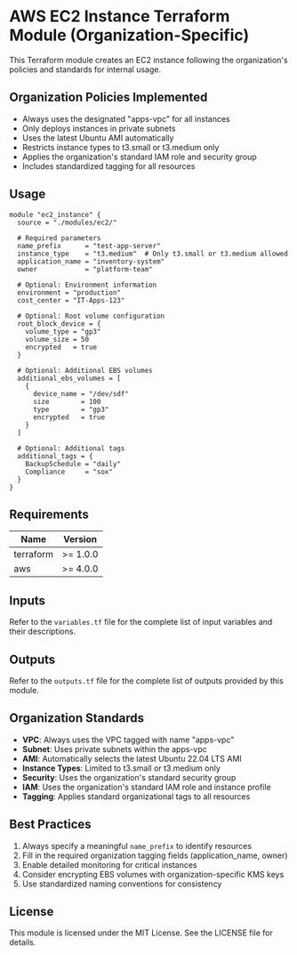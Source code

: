 # AWS EC2 Instance Terraform Module (Organization-Specific)

This Terraform module creates an EC2 instance following the organization's policies and standards for internal usage.

## Organization Policies Implemented

- Always uses the designated "apps-vpc" for all instances
- Only deploys instances in private subnets
- Uses the latest Ubuntu AMI automatically
- Restricts instance types to t3.small or t3.medium only
- Applies the organization's standard IAM role and security group
- Includes standardized tagging for all resources


## Usage

```hcl
module "ec2_instance" {
  source = "./modules/ec2/"

  # Required parameters
  name_prefix      = "test-app-server"
  instance_type    = "t3.medium"  # Only t3.small or t3.medium allowed
  application_name = "inventory-system"
  owner            = "platform-team"
  
  # Optional: Environment information
  environment = "production"
  cost_center = "IT-Apps-123"
  
  # Optional: Root volume configuration
  root_block_device = {
    volume_type = "gp3"
    volume_size = 50
    encrypted   = true
  }
  
  # Optional: Additional EBS volumes
  additional_ebs_volumes = [
    {
      device_name = "/dev/sdf"
      size        = 100
      type        = "gp3"
      encrypted   = true
    }
  ]
  
  # Optional: Additional tags
  additional_tags = {
    BackupSchedule = "daily"
    Compliance     = "sox"
  }
}
```

## Requirements

| Name | Version |
|------|---------|
| terraform | >= 1.0.0 |
| aws | >= 4.0.0 |

## Inputs

Refer to the `variables.tf` file for the complete list of input variables and their descriptions.

## Outputs

Refer to the `outputs.tf` file for the complete list of outputs provided by this module.

## Organization Standards

- **VPC**: Always uses the VPC tagged with name "apps-vpc"
- **Subnet**: Uses private subnets within the apps-vpc
- **AMI**: Automatically selects the latest Ubuntu 22.04 LTS AMI
- **Instance Types**: Limited to t3.small or t3.medium only
- **Security**: Uses the organization's standard security group
- **IAM**: Uses the organization's standard IAM role and instance profile
- **Tagging**: Applies standard organizational tags to all resources

## Best Practices

1. Always specify a meaningful `name_prefix` to identify resources
2. Fill in the required organization tagging fields (application_name, owner)
3. Enable detailed monitoring for critical instances
4. Consider encrypting EBS volumes with organization-specific KMS keys
5. Use standardized naming conventions for consistency

## License

This module is licensed under the MIT License. See the LICENSE file for details.